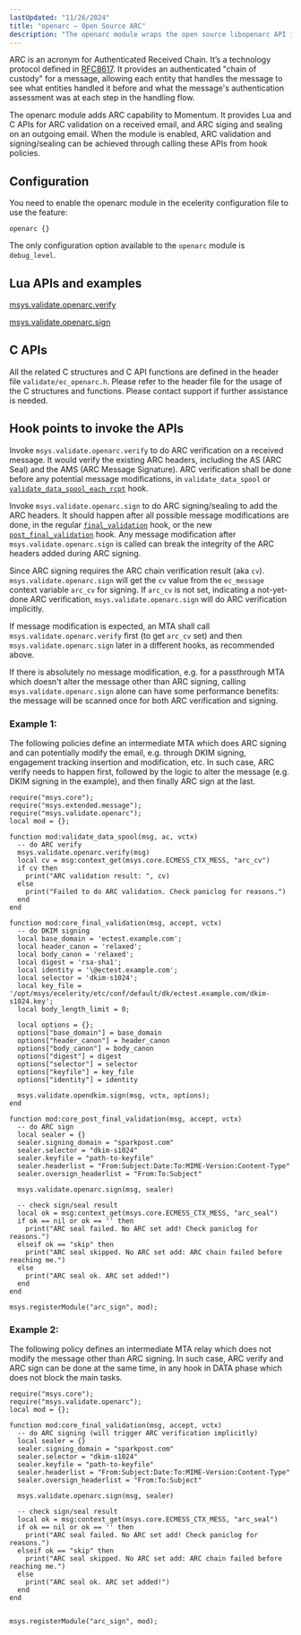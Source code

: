```yaml
---
lastUpdated: "11/26/2024"
title: "openarc – Open Source ARC"
description: "The openarc module wraps the open source libopenarc API into Momentum to provide Momentum APIs to do ARC validation verification signature signing and sealing..."
---
```


ARC is an acronym for Authenticated Received Chain. It’s a technology protocol defined in
[RFC8617](https://datatracker.ietf.org/doc/html/rfc8617). It provides an authenticated "chain of
custody" for a message, allowing each entity that handles the message to see what entities handled
it before and what the message's authentication assessment was at each step in the handling flow.

The openarc module adds ARC capability to Momentum. It provides Lua and C APIs for
ARC validation on a received email, and ARC siging and sealing on an outgoing email.
When the module is enabled, ARC validation and signing/sealing can be achieved through calling these APIs from hook policies.


## <a name="modules.openarc.configuration"></a> Configuration

You need to enable the openarc module in the ecelerity configuration file to use the feature:

```
openarc {}
```

The only configuration option available to the `openarc` module is `debug_level`.


## Lua APIs and examples

[msys.validate.openarc.verify](/momentum/4/lua/ref-msys-validate-openarc-verify)

[msys.validate.openarc.sign](/momentum/4/lua/ref-msys-validate-openarc-sign)


## C APIs

All the related C structures and C API functions are defined in the header file
 `validate/ec_openarc.h`. Please refer to the header file for the usage of the C structures and
 functions. Please contact support if further assistance is needed.


## Hook points to invoke the APIs

Invoke `msys.validate.openarc.verify` to do ARC verification on a received message. It would verify
the existing ARC headers, including the AS (ARC Seal) and the AMS (ARC Message Signature). ARC
verification shall be done before any potential message modifications, in `validate_data_spool` or
[`validate_data_spool_each_rcpt`](/momentum/3/3-api/hooks-core-validate-data-spool-each-rcpt) hook.

Invoke `msys.validate.openarc.sign` to do ARC signing/sealing to add the ARC headers. It should
 happen after all possible message modifications are done, in the regular
 [`final_validation`](/momentum/3/3-api/hooks-core-final-validation) hook, or the new
 [`post_final_validation`](/momentum/4/hooks/core-post-final-validation) hook.
 Any message modification after `msys.validate.openarc.sign` is called can break the integrity of
 the ARC headers added during ARC signing.

Since ARC signing requires the ARC chain verification result (aka `cv`). `msys.validate.openarc.sign`
 will get the `cv` value from the `ec_message` context variable `arc_cv` for signing. If `arc_cv` is not
 set, indicating a not-yet-done ARC verification, `msys.validate.openarc.sign` will do ARC verification
 implicitly.

If message modification is expected, an MTA shall call `msys.validate.openarc.verify` first (to get
 `arc_cv` set) and then `msys.validate.openarc.sign` later in a different hooks, as recommended above.

If there is absolutely no message modification, e.g. for a passthrough MTA which doesn't alter the
message other than ARC signing, calling `msys.validate.openarc.sign` alone can have some performance
benefits: the message will be scanned once for both ARC verification and signing.

### Example 1:
The following policies define an intermediate MTA which does ARC signing and can potentially
 modify the email, e.g. through DKIM signing, engagement tracking insertion and modification, etc.
 In such case, ARC verify needs to happen first, followed by the logic to alter the message (e.g.
 DKIM signing in the example), and then finally ARC sign at the last.

```
require("msys.core");
require("msys.extended.message");
require("msys.validate.openarc");
local mod = {};

function mod:validate_data_spool(msg, ac, vctx)
  -- do ARC verify
  msys.validate.openarc.verify(msg)
  local cv = msg:context_get(msys.core.ECMESS_CTX_MESS, "arc_cv")
  if cv then
    print("ARC validation result: ", cv)
  else
    print("Failed to do ARC validation. Check paniclog for reasons.")
  end
end

function mod:core_final_validation(msg, accept, vctx)
  -- do DKIM signing
  local base_domain = 'ectest.example.com';
  local header_canon = 'relaxed';
  local body_canon = 'relaxed';
  local digest = 'rsa-sha1';
  local identity = '\@ectest.example.com';
  local selector = 'dkim-s1024';
  local key_file = '/opt/msys/ecelerity/etc/conf/default/dk/ectest.example.com/dkim-s1024.key';
  local body_length_limit = 0;

  local options = {};
  options["base_domain"] = base_domain
  options["header_canon"] = header_canon
  options["body_canon"] = body_canon
  options["digest"] = digest
  options["selector"] = selector
  options["keyfile"] = key_file
  options["identity"] = identity

  msys.validate.opendkim.sign(msg, vctx, options);
end

function mod:core_post_final_validation(msg, accept, vctx)
  -- do ARC sign
  local sealer = {}
  sealer.signing_domain = "sparkpost.com"
  sealer.selector = "dkim-s1024"
  sealer.keyfile = "path-to-keyfile"
  sealer.headerlist = "From:Subject:Date:To:MIME-Version:Content-Type"
  sealer.oversign_headerlist = "From:To:Subject"

  msys.validate.openarc.sign(msg, sealer)

  -- check sign/seal result
  local ok = msg:context_get(msys.core.ECMESS_CTX_MESS, "arc_seal")
  if ok == nil or ok == '' then
    print("ARC seal failed. No ARC set add! Check paniclog for reasons.")
  elseif ok == "skip" then
  	print("ARC seal skipped. No ARC set add: ARC chain failed before reaching me.")
  else
    print("ARC seal ok. ARC set added!")
  end
end

msys.registerModule("arc_sign", mod);
```

### Example 2:
The following policy defines an intermediate MTA relay which does not modify the message other than ARC signing.
 In such case, ARC verify and ARC sign can be done at the same time, in any hook in DATA phase
 which does not block the main tasks.

```
require("msys.core");
require("msys.validate.openarc");
local mod = {};

function mod:core_final_validation(msg, accept, vctx)
  -- do ARC signing (will trigger ARC verification implicitly)
  local sealer = {}
  sealer.signing_domain = "sparkpost.com"
  sealer.selector = "dkim-s1024"
  sealer.keyfile = "path-to-keyfile"
  sealer.headerlist = "From:Subject:Date:To:MIME-Version:Content-Type"
  sealer.oversign_headerlist = "From:To:Subject"

  msys.validate.openarc.sign(msg, sealer)

  -- check sign/seal result
  local ok = msg:context_get(msys.core.ECMESS_CTX_MESS, "arc_seal")
  if ok == nil or ok == '' then
    print("ARC seal failed. No ARC set add! Check paniclog for reasons.")
  elseif ok == "skip" then
  	print("ARC seal skipped. No ARC set add: ARC chain failed before reaching me.")
  else
    print("ARC seal ok. ARC set added!")
  end
end


msys.registerModule("arc_sign", mod);
```

